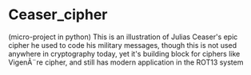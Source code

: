 # Ceaser_cipher
(micro-project in python) 
This is an illustration of Julias Ceaser's epic cipher he used to code his military messages, 
though this is not used anywhere in cryptography today, yet it's building block for ciphers like  VigenÃ¨re cipher, 
and still has modern application in the ROT13 system
